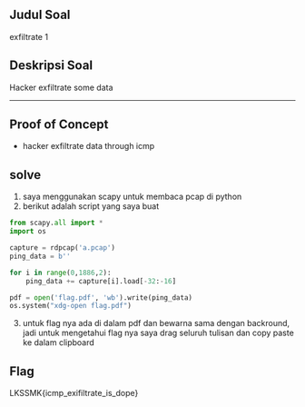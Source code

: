 ## Judul Soal
exfiltrate 1

## Deskripsi Soal
Hacker exfiltrate some data

---
## Proof of Concept
- hacker exfiltrate data through icmp

## solve

1. saya menggunakan scapy untuk membaca pcap di python
2. berikut adalah script yang saya buat

```python
from scapy.all import *
import os

capture = rdpcap('a.pcap')
ping_data = b''

for i in range(0,1886,2):
    ping_data += capture[i].load[-32:-16]

pdf = open('flag.pdf', 'wb').write(ping_data)
os.system("xdg-open flag.pdf")
```
3. untuk flag nya ada di dalam pdf dan bewarna sama dengan backround, jadi untuk mengetahui flag nya saya drag seluruh tulisan dan copy paste ke dalam clipboard

## Flag

LKSSMK{icmp_exifiltrate_is_dope}
